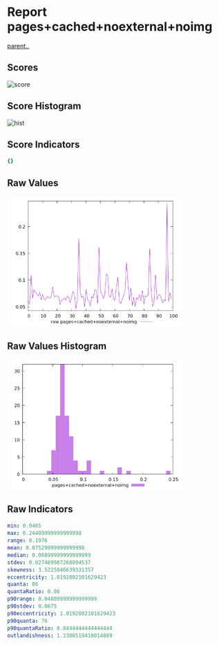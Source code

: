 # Report pages+cached+noexternal+noimg

[parent..](./..)  


## Scores

![score](./score.png)  

## Score Histogram

![hist](./hist.png)  

## Score Indicators

```yaml
{}

```

## Raw Values

![raw](./raw.png)  

## Raw Values Histogram

![raw hist](./raw_hist.png)  

## Raw Indicators

```yaml
min: 0.0465
max: 0.24409999999999998
range: 0.1976
mean: 0.07529999999999998
median: 0.06899999999999999
stdev: 0.027489987268094537
skewness: 3.5225046639331357
eccentricity: 1.0192802101629423
quanta: 86
quantaRatio: 0.86
p90range: 0.04809999999999999
p90stdev: 0.0675
p90eccentricity: 1.0192802101629423
p90quanta: 76
p90quantaRatio: 0.8444444444444444
outlandishness: 1.2308519410014889

```

<style>
  img {
    max-width: 80%;
  }
</style>
      
